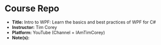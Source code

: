 # Course Repo

- **Title:** Intro to WPF: Learn the basics and best practices of WPF for C#
- **Instructor:** Tim Corey
- **Platform:** YouTube (Channel = IAmTimCorey)
- **Note(s):**
